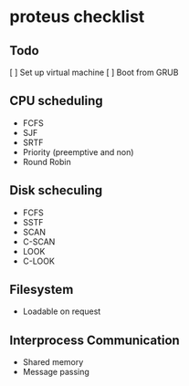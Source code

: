 # proteus checklist
## Todo
[ ] Set up virtual machine
[ ] Boot from GRUB

## CPU scheduling
  * FCFS
  * SJF
  * SRTF
  * Priority (preemptive and non)
  * Round Robin

## Disk scheculing
  * FCFS
  * SSTF
  * SCAN
  * C-SCAN
  * LOOK
  * C-LOOK

## Filesystem
  * Loadable on request

## Interprocess Communication
  * Shared memory
  * Message passing
